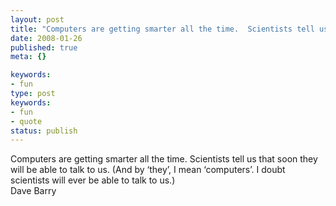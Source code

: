 ```yaml
---
layout: post
title: "Computers are getting smarter all the time.  Scientists tell us that soon they will be able to talk to us.  (And by \xE2\x80\x98they\xE2\x80\x99, I mean \xE2\x80\x98computers\xE2\x80\x99.  I doubt scientists will ever be able to talk to us.)"
date: 2008-01-26
published: true
meta: {}

keywords:
- fun
type: post
keywords:
- fun
- quote
status: publish
---
```

Computers are getting smarter all the time.  Scientists tell us that soon they will be able to talk to us.  (And by &#8216;they&#8217;, I mean &#8216;computers&#8217;.  I doubt scientists will ever be able to talk to us.)<br />Dave Barry
